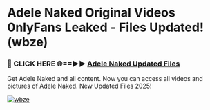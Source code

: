 # Adele Naked Original Videos 0nlyFans Leaked - Files Updated! (wbze)

<h3>🔴 CLICK HERE 🌐==►► <a href="https://tinyurl.com/yckcrads" rel="nofollow">Adele Naked Updated Files</a></h3>

Get Adele Naked and all content. Now you can access all videos and pictures of Adele Naked. New Updated Files 2025!

[![wbze](https://i.imgur.com/hpKpOFt.gif)](https://tinyurl.com/yckcrads)
